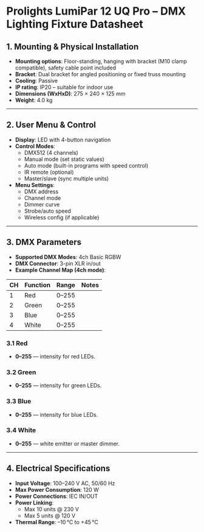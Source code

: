 # Prolights LumiPar 12 UQ Pro – DMX Lighting Fixture Datasheet

## 1. Mounting & Physical Installation

* **Mounting options**: Floor-standing, hanging with bracket (M10 clamp compatible), safety cable point included
* **Bracket**: Dual bracket for angled positioning or fixed truss mounting
* **Cooling**: Passive
* **IP rating**: IP20 – suitable for indoor use
* **Dimensions (WxHxD)**: 275 × 240 × 125 mm
* **Weight**: 4.0 kg

---

## 2. User Menu & Control

* **Display**: LED with 4-button navigation
* **Control Modes**:
  * DMX512 (4 channels)
  * Manual mode (set static values)
  * Auto mode (built-in programs with speed control)
  * IR remote (optional)
  * Master/slave (sync multiple units)
* **Menu Settings**:
  * DMX address
  * Channel mode
  * Dimmer curve
  * Strobe/auto speed
  * Wireless config (if applicable)

---

## 3. DMX Parameters

* **Supported DMX Modes**: 4ch Basic RGBW
* **DMX Connector**: 3-pin XLR in/out
* **Example Channel Map (4ch mode)**:

| CH | Function | Range | Notes |
| -- | -------- | ----- | ----- |
| 1  | Red      | 0–255 |       |
| 2  | Green    | 0–255 |       |
| 3  | Blue     | 0–255 |       |
| 4  | White    | 0–255 |       |

### 3.1 Red

* **0–255** — intensity for red LEDs.

### 3.2 Green

* **0–255** — intensity for green LEDs.

### 3.3 Blue

* **0–255** — intensity for blue LEDs.

### 3.4 White

* **0–255** — white emitter or master dimmer.

---

## 4. Electrical Specifications

* **Input Voltage**: 100–240 V AC, 50/60 Hz
* **Max Power Consumption**: 120 W
* **Power Connections**: IEC IN/OUT
* **Power Linking**:
  * Max 10 units @ 230 V
  * Max 5 units @ 120 V
* **Thermal Range**: –10 °C to +45 °C

